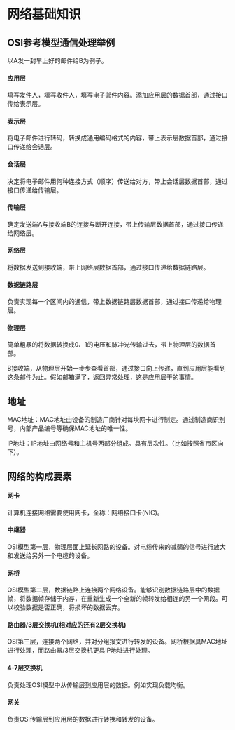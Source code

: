 # 网络基础知识

## OSI参考模型通信处理举例
以A发一封早上好的邮件给B为例子。
#### 应用层
填写发件人，填写收件人，填写电子邮件内容。添加应用层的数据首部，通过接口传给表示层。

#### 表示层
将电子邮件进行转码，转换成通用编码格式的内容，带上表示层数据首部，通过接口传递给会话层。

#### 会话层
决定将电子邮件用何种连接方式（顺序）传送给对方，带上会话层数据首部，通过接口传递给传输层。

#### 传输层
确定发送端A与接收端B的连接与断开连接，带上传输层数据首部，通过接口传递给网络层。

#### 网络层
将数据发送到接收端，带上网络层数据首部，通过接口传递给数据链路层。

#### 数据链路层
负责实现每一个区间内的通信，带上数据链路层数据首部，通过接口传递给物理层。

#### 物理层
简单粗暴的将数据转换成0、1的电压和脉冲光传输过去，带上物理层的数据首部。

B接收端，从物理层开始一步步查看首部，通过接口向上传递，直到应用层能看到这条邮件为止。假如邮箱满了，返回异常处理，这是应用层干的事情。

## 地址
MAC地址：MAC地址由设备的制造厂商针对每块网卡进行制定。通过制造商识别号，内部产品编号等确保MAC地址的唯一性。

IP地址：IP地址由网络号和主机号两部分组成。具有层次性。（比如按照省市区向下）。

## 网络的构成要素
#### 网卡
计算机连接网络需要使用网卡，全称：网络接口卡(NIC)。
#### 中继器
OSI模型第一层，物理层面上延长网路的设备。对电缆传来的减弱的信号进行放大和发送给另外一个电缆的设备。
#### 网桥
OSI模型第二层，数据链路上连接两个网络设备。能够识别数据链路层中的数据帧，将数据帧存储于内存，在重新生成一个全新的帧转发给相连的另一个网段。可以校验数据是否正确，将损坏的数据丢弃。
#### 路由器/3层交换机(相对应的还有2层交换机)
OSI第三层，连接两个网络，并对分组报文进行转发的设备。网桥根据具MAC地址进行处理，而路由器/3层交换机更具IP地址进行处理。
#### 4-7层交换机
负责处理OSI模型中从传输层到应用层的数据。例如实现负载均衡。
#### 网关
负责OSI传输层到应用层的数据进行转换和转发的设备。
